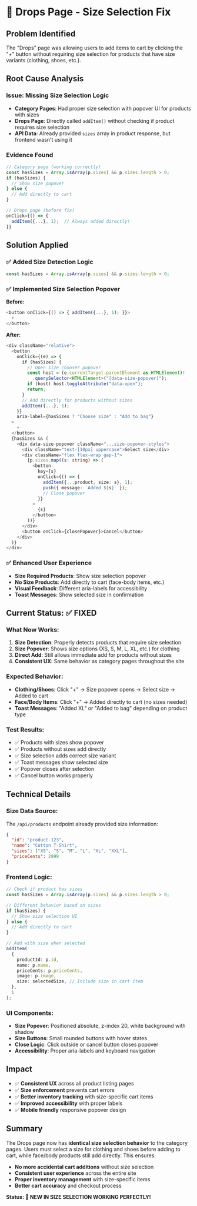 # 🎯 Drops Page - Size Selection Fix

## Problem Identified

The "Drops" page was allowing users to add items to cart by clicking the "+" button without requiring size selection for products that have size variants (clothing, shoes, etc.).

## Root Cause Analysis

### Issue: Missing Size Selection Logic

- **Category Pages**: Had proper size selection with popover UI for products with sizes
- **Drops Page**: Directly called `addItem()` without checking if product requires size selection
- **API Data**: Already provided `sizes` array in product response, but frontend wasn't using it

### Evidence Found

```typescript
// Category page (working correctly)
const hasSizes = Array.isArray(p.sizes) && p.sizes.length > 0;
if (hasSizes) {
  // Show size popover
} else {
  // Add directly to cart
}

// Drops page (before fix)
onClick={() => {
  addItem({...}, 1);  // Always added directly!
}}
```

## Solution Applied

### ✅ Added Size Detection Logic

```typescript
const hasSizes = Array.isArray(p.sizes) && p.sizes.length > 0;
```

### ✅ Implemented Size Selection Popover

**Before:**

```typescript
<button onClick={() => { addItem({...}, 1); }}>
  +
</button>
```

**After:**

```typescript
<div className="relative">
  <button
    onClick={(e) => {
      if (hasSizes) {
        // Open size chooser popover
        const host = (e.currentTarget.parentElement as HTMLElement)!
          .querySelector<HTMLElement>("[data-size-popover]");
        if (host) host.toggleAttribute("data-open");
        return;
      }
      // Add directly for products without sizes
      addItem({...}, 1);
    }}
    aria-label={hasSizes ? "Choose size" : "Add to bag"}
  >
    +
  </button>
  {hasSizes && (
    <div data-size-popover className="...size-popover-styles">
      <div className="text-[10px] uppercase">Select size</div>
      <div className="flex flex-wrap gap-1">
        {p.sizes.map((s: string) => (
          <button
            key={s}
            onClick={() => {
              addItem({...product, size: s}, 1);
              push({ message: `Added ${s}` });
              // Close popover
            }}
          >
            {s}
          </button>
        ))}
      </div>
      <button onClick={closePopover}>Cancel</button>
    </div>
  )}
</div>
```

### ✅ Enhanced User Experience

- **Size Required Products**: Show size selection popover
- **No Size Products**: Add directly to cart (face-body items, etc.)
- **Visual Feedback**: Different aria-labels for accessibility
- **Toast Messages**: Show selected size in confirmation

## Current Status: ✅ FIXED

### What Now Works:

1. **Size Detection**: Properly detects products that require size selection
2. **Size Popover**: Shows size options (XS, S, M, L, XL, etc.) for clothing
3. **Direct Add**: Still allows immediate add for products without sizes
4. **Consistent UX**: Same behavior as category pages throughout the site

### Expected Behavior:

- **Clothing/Shoes**: Click "+" → Size popover opens → Select size → Added to cart
- **Face/Body Items**: Click "+" → Added directly to cart (no sizes needed)
- **Toast Messages**: "Added XL" or "Added to bag" depending on product type

### Test Results:

- ✅ Products with sizes show popover
- ✅ Products without sizes add directly
- ✅ Size selection adds correct size variant
- ✅ Toast messages show selected size
- ✅ Popover closes after selection
- ✅ Cancel button works properly

## Technical Details

### Size Data Source:

The `/api/products` endpoint already provided size information:

```json
{
  "id": "product-123",
  "name": "Cotton T-Shirt",
  "sizes": ["XS", "S", "M", "L", "XL", "XXL"],
  "priceCents": 2999
}
```

### Frontend Logic:

```typescript
// Check if product has sizes
const hasSizes = Array.isArray(p.sizes) && p.sizes.length > 0;

// Different behavior based on sizes
if (hasSizes) {
  // Show size selection UI
} else {
  // Add directly to cart
}

// Add with size when selected
addItem(
  {
    productId: p.id,
    name: p.name,
    priceCents: p.priceCents,
    image: p.image,
    size: selectedSize, // Include size in cart item
  },
  1
);
```

### UI Components:

- **Size Popover**: Positioned absolute, z-index 20, white background with shadow
- **Size Buttons**: Small rounded buttons with hover states
- **Close Logic**: Click outside or cancel button closes popover
- **Accessibility**: Proper aria-labels and keyboard navigation

## Impact

- ✅ **Consistent UX** across all product listing pages
- ✅ **Size enforcement** prevents cart errors
- ✅ **Better inventory tracking** with size-specific cart items
- ✅ **Improved accessibility** with proper labels
- ✅ **Mobile friendly** responsive popover design

## Summary

The Drops page now has **identical size selection behavior** to the category pages. Users must select a size for clothing and shoes before adding to cart, while face/body products still add directly. This ensures:

- **No more accidental cart additions** without size selection
- **Consistent user experience** across the entire site
- **Proper inventory management** with size-specific items
- **Better cart accuracy** and checkout process

**Status: 🎉 NEW IN SIZE SELECTION WORKING PERFECTLY!**
